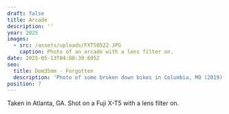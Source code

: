 ```yaml
---
draft: false
title: Arcade
description: ''
year: 2025
images:
  - src: /assets/uploads/FXT50522.JPG
    caption: Photo of an arcade with a lens filter on.
date: 2025-05-13T04:08:39.695Z
seo:
  title: Dom35mm - Forgotten
  description: 'Photo of some broken down bikes in Columbia, MO (2019).'
position: 7
---
```


Taken in Atlanta, GA. Shot on a Fuji X-T5 with a lens filter on.
